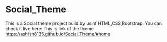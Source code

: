 # Social_Theme
This is a  Social theme  project build by usinf HTML,CSS,Bootstrap.
You can check it live here:
This is link of the theme
https://ashish8135.github.io/Social_Theme/#home
